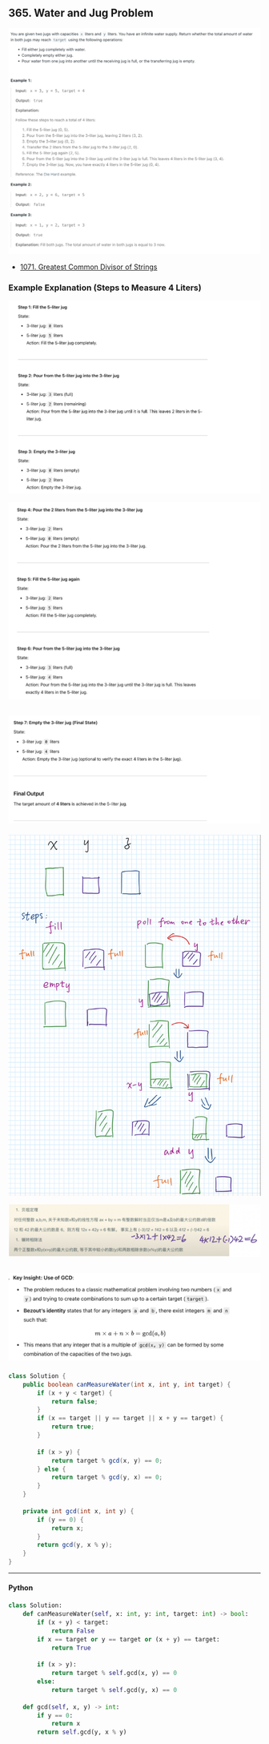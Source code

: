 ## 365. Water and Jug Problem
![](img/2024-11-04-14-18-56.png)

- [1071. Greatest Common Divisor of Strings](https://novemberfall.github.io/LeetCode-NoteBook/#/tiktok/1071)


### Example Explanation (Steps to Measure 4 Liters)

![](img/2024-11-23-10-41-41.png)

![](img/2024-11-23-11-09-07.png)

![](img/2024-11-23-11-10-00.png)
---

![](img/2024-11-04-14-19-59.png)

![](img/2024-11-04-15-07-37.png)

![](img/2024-11-04-16-09-55.png)
---

```java
class Solution {
    public boolean canMeasureWater(int x, int y, int target) {
        if (x + y < target) {
            return false;
        }
        if (x == target || y == target || x + y == target) {
            return true;
        }

        if (x > y) {
            return target % gcd(x, y) == 0;
        } else {
            return target % gcd(y, x) == 0;
        } 
    }

    private int gcd(int x, int y) {
        if (y == 0) {
            return x;
        }
        return gcd(y, x % y);
    }
}
```
---

#### Python

```py
class Solution:
    def canMeasureWater(self, x: int, y: int, target: int) -> bool:
        if (x + y) < target:
            return False
        if x == target or y == target or (x + y) == target:
            return True

        if (x > y):
            return target % self.gcd(x, y) == 0
        else:
            return target % self.gcd(y, x) == 0

    def gcd(self, x, y) -> int:
        if y == 0:
            return x
        return self.gcd(y, x % y)
```